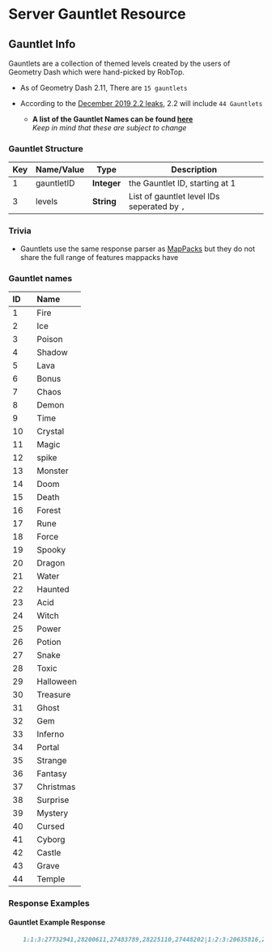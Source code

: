 # Server Gauntlet Resource

## Gauntlet Info

Gauntlets are a collection of themed levels created by the users of Geometry Dash which were hand-picked by RobTop.

 - As of Geometry Dash 2.11, There are `15 gauntlets`

  - According to the [December 2019 2.2 leaks](https://www.reddit.com/r/geometrydash/comments/e9b0y6/update_22_leaks_megathread/), 2.2 will include `44 Gauntlets`
    - **A list of the Gauntlet Names can be found [here](/resources/server/gauntlet?id=gauntlet-names)**<br/>*Keep in mind that these are subject to change*

### Gauntlet Structure

| Key | Name/Value | Type       | Description                           |
| --- | ---------- | ---------- | ------------------------------------- |
| 1   | gauntletID | **Integer**| the Gauntlet ID, starting at 1        |
| 3   | levels     | **String** | List of gauntlet level IDs seperated by `,`|

### Trivia

- Gauntlets use the same response parser as [MapPacks](/resources/server/mappack) but they do not share the full range of features mappacks have

### Gauntlet names


| ID ⠀| Name |
|:---|:-----|
  | 1| Fire|
  | 2| Ice|
  | 3| Poison|
  | 4| Shadow|
  | 5| Lava|
  | 6| Bonus|
  | 7| Chaos|
  | 8| Demon|
  | 9| Time|
  | 10| Crystal|
  | 11| Magic|
  | 12| spike|
  | 13| Monster|
  | 14| Doom|
  | 15| Death|
  | 16| Forest|
  | 17| Rune|
  | 18| Force|
  | 19| Spooky|
  | 20| Dragon|
  | 21| Water|
  | 22| Haunted|
  | 23| Acid|
  | 24| Witch|
  | 25| Power|
  | 26| Potion|
  | 27| Snake|
  | 28| Toxic|
  | 29| Halloween|
  | 30| Treasure|
  | 31| Ghost|
  | 32| Gem|
  | 33| Inferno|
  | 34| Portal|
  | 35| Strange|
  | 36| Fantasy|
  | 37| Christmas|
  | 38| Surprise|
  | 39| Mystery|
  | 40| Cursed|
  | 41| Cyborg|
  | 42| Castle|
  | 43| Grave|
  | 44| Temple|


### Response Examples


<!-- tabs:start -->

#### **Gauntlet Example Response**
```md
    1:1:3:27732941,28200611,27483789,28225110,27448202|1:2:3:20635816,28151870,25969464,24302376,27399722 
```
<!-- tabs:end -->

